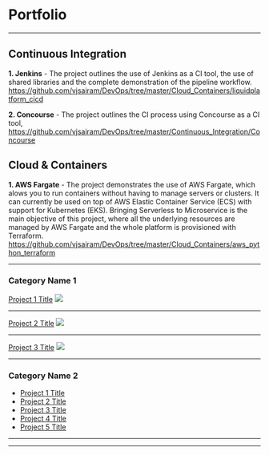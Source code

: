# Portfolio

---

## Continuous Integration

**1. Jenkins** - The project outlines the use of Jenkins as a CI tool, the use of shared libraries and the complete demonstration of the pipeline workflow. 
https://github.com/vjsairam/DevOps/tree/master/Cloud_Containers/liquidplatform_cicd

**2. Concourse** - The project outlines the CI process using Concourse as a CI tool, https://github.com/vjsairam/DevOps/tree/master/Continuous_Integration/Concourse

## Cloud & Containers

**1. AWS Fargate** - The project demonstrates the use of AWS Fargate, which alows you to run containers without having to manage servers or clusters. It can currently be used on top of AWS Elastic Container Service (ECS) with support for Kubernetes (EKS). Bringing Serverless to Microservice is the main objective of this project, where all the underlying resources are managed by AWS Fargate and the whole platform is provisioned with Terraform.
https://github.com/vjsairam/DevOps/tree/master/Cloud_Containers/aws_python_terraform

---

### Category Name 1 

[Project 1 Title](/sample_page)
<img src="images/dummy_thumbnail.jpg?raw=true"/>

---
[Project 2 Title](/pdf/sample_presentation.pdf)
<img src="images/dummy_thumbnail.jpg?raw=true"/>

---
[Project 3 Title](http://example.com/)
<img src="images/dummy_thumbnail.jpg?raw=true"/>

---

### Category Name 2

- [Project 1 Title](http://example.com/)
- [Project 2 Title](http://example.com/)
- [Project 3 Title](http://example.com/)
- [Project 4 Title](http://example.com/)
- [Project 5 Title](http://example.com/)

---




---

